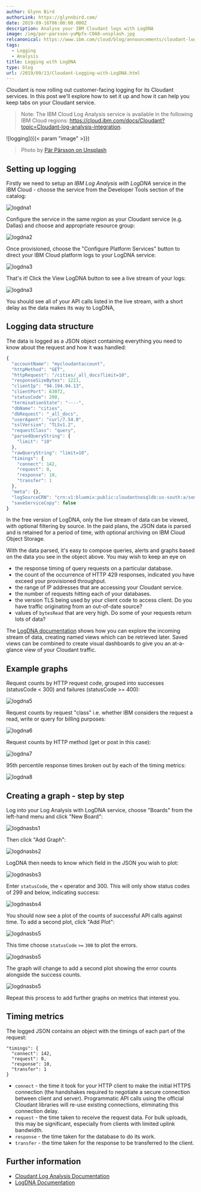 ```yaml
---
author: Glynn Bird
authorLink: https://glynnbird.com/
date: 2019-09-16T06:00:00.000Z
description: Analyse your IBM Cloudant logs with LogDNA
image: /img/par-parsson-yuMpfx-C0A8-unsplash.jpg
relcanonical: https://www.ibm.com/cloud/blog/announcements/cloudant-logging-with-logdna
tags:
  - Logging
  - Analysis
title: Logging with LogDNA
type: blog
url: /2019/09/13/Cloudant-Logging-with-LogDNA.html
---
```



Cloudant is now rolling out customer-facing logging for its Cloudant services. In this post we'll explore how to set it up and how it can help you keep tabs on your Cloudant service.

> Note: The IBM Cloud Log Analysis service is available in the following IBM Cloud regions: https://cloud.ibm.com/docs/Cloudant?topic=Cloudant-log-analysis-integration.

![logging]({{< param "image" >}})
> Photo by [Pär Pärsson on Unsplash](https://unsplash.com/photos/yuMpfx-C0A8)

## Setting up logging

Firstly we need to setup an _IBM Log Analysis with LogDNA_ service in the IBM Cloud - choose the service from the Developer Tools section of the catalog:

![logdna1](/img/logdna1.png)

Configure the service in the same _region_ as your Cloudant service (e.g. Dallas) and choose and appropriate resource group:

![logdna2](/img/logdna2.png)

Once provisioned, choose the "Configure Platform Services" button to direct your IBM Cloud platform logs to your LogDNA service:

![logdna3](/img/logdna3.png)

That's it! Click the View LogDNA button to see a live stream of your logs:

![logdna3](/img/logdna4.png)

You should see all of your API calls listed in the live stream, with a short delay as the data makes its way to LogDNA,

## Logging data structure

The data is logged as a JSON object containing everything you need to know about the request and how it was handled:

```js
{
  "accountName": "mycloudantaccount",
  "httpMethod": "GET",
  "httpRequest": "/cities/_all_docs?limit=10",
  "responseSizeBytes": 1221,
  "clientIp": "94.194.94.13",
  "clientPort": 63072,
  "statusCode": 200,
  "terminationState": "----",
  "dbName": "cities",
  "dbRequest": "_all_docs",
  "userAgent": "curl/7.54.0",
  "sslVersion": "TLSv1.2",
  "requestClass": "query",
  "parsedQueryString": {
    "limit": "10"
  },
  "rawQueryString": "limit=10",
  "timings": {
    "connect": 142,
    "request": 0,
    "response": 10,
    "transfer": 1
  },
  "meta": {},
  "logSourceCRN": "crn:v1:bluemix:public:cloudantnosqldb:us-south:a/someid::",
  "saveServiceCopy": false
}
```

In the free version of LogDNA, only the live stream of data can be viewed, with optional filtering by source. In the paid plans, the JSON data is parsed and is retained for a period of time, with optional archiving on IBM Cloud Object Storage.

With the data parsed, it's easy to compose queries, alerts and graphs based on the data you see in the object above. You may wish to keep an eye on 

- the response timing of query requests on a particular database.
- the count of the occurrence of HTTP 429 responses, indicated you have exceed your provisioned throughput.
- the range of IP addresses that are accessing your Cloudant service.
- the number of requests hitting each of your databases.
- the version TLS being used by your client code to access client. Do you have traffic originating from an out-of-date source?
- values of `bytesRead` that are very high. Do some of your requests return lots of data?

The [LogDNA documentation](https://docs.logdna.com/docs) shows how you can explore the incoming stream of data, creating named views which can be retrieved later. Saved views can be combined to create visual dashboards to give you an at-a-glance view of your Cloudant traffic.

## Example graphs

Request counts by HTTP request code, grouped into successes (statusCode < 300) and failures (statusCode >= 400):

![logdna5](/img/logdna5.png)

Request counts by request "class" i.e. whether IBM considers the request a read, write or query for billing purposes:

![logdna6](/img/logdna6.png)

Request counts by HTTP method (get or post in this case):

![logdna7](/img/logdna7.png)

95th percentile response times broken out by each of the timing metrics:

![logdna8](/img/logdna8.png)

## Creating a graph - step by step

Log into your Log Analysis with LogDNA service, choose "Boards" from the left-hand menu and click "New Board":

![logdnasbs1](/img/logdnasbs1.png)

Then click "Add Graph":

![logdnasbs2](/img/logdnasbs2.png)

LogDNA then needs to know which field in the JSON you wish to plot:

![logdnasbs3](/img/logdnasbs3.png)

Enter `statusCode`, the `<` operator and 300. This will only show status codes of 299 and below, indicating success:

![logdnasbs4](/img/logdnasbs4.png)

You should now see a plot of the counts of successful API calls against time. To add a second plot, click "Add Plot":

![logdnasbs5](/img/logdnasbs5.png)

This time choose `statusCode` `>=` `300` to plot the errors.

![logdnasbs5](/img/logdnasbs6.png)

The graph will change to add a second plot showing the error counts alongside the success counts.

![logdnasbs5](/img/logdnasbs7.png)

Repeat this process to add further graphs on metrics that interest you.

## Timing metrics

The logged JSON contains an object with the timings of each part of the request:

```
"timings": {
  "connect": 142,
  "request": 0,
  "response": 10,
  "transfer": 1
}
```

- `connect` - the time it took for your HTTP client to make the initial HTTPS connection (the handshakes required to negotiate a secure connection between client and server). Programmatic API calls using the official Cloudant libraries will re-use existing connections, eliminating this connection delay.
- `request` - the time taken to receive the request data. For bulk uploads, this may be significant, especially from clients with limited uplink bandwidth.
- `response` - the time taken for the database to do its work.
- `transfer` - the time taken for the response to be transferred to the client.

## Further information

- [Cloudant Log Analysis Documentation](https://cloud.ibm.com/docs/services/Cloudant?topic=cloudant-audit-logging)
- [LogDNA Documentation](https://docs.logdna.com/docs)
